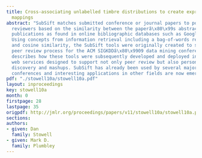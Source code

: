 ```yaml
---
title: Cross-associating unlabelled timbre distributions to create expressive musical
  mappings
abstract: "SubSift matches submitted conference or journal papers to potential peer
  reviewers based on the similarity between the paperâ\x80\x99s abstract and the reviewerâ\x80\x99s
  publications as found in online bibliographic databases such as Google Scholar.
  Using concepts from information retrieval including a bag-of-words representation
  and cosine similarity, the SubSift tools were originally created to streamline the
  peer review process for the ACM SIGKDDâ\x80\x9909 data mining conference. This paper
  describes how these tools were subsequently developed and deployed in the form of
  web services designed to support not only peer review but also personalised data
  discovery and mashups. SubSift has already been used by several major data mining
  conferences and interesting applications in other fields are now emerging."
pdf: "./stowell10a/stowell10a.pdf"
layout: inproceedings
key: stowell10a
month: 0
firstpage: 28
lastpage: 35
origpdf: http://jmlr.org/proceedings/papers/v11/stowell10a/stowell10a.pdf
sections: 
authors:
- given: Dan
  family: Stowell
- given: Mark D.
  family: Plumbley
---
```

